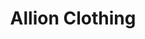 ---
title: "Allion Clothing"
url: /meycauayan-camalig-meycauayan-bulacan/allion-clothing/
shop: Kleidung
---